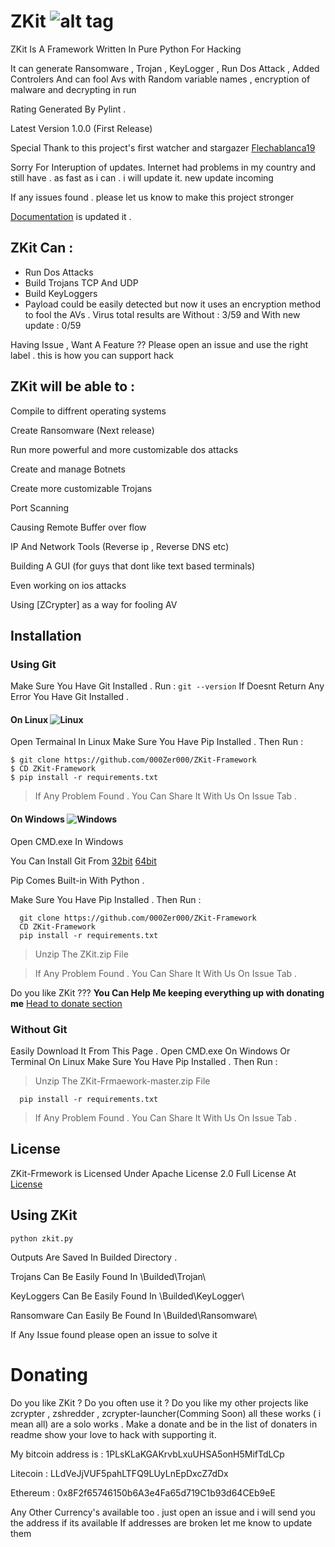 # ZKit ![alt tag](https://github.com/000Zer000/ZKit/blob/master/Gifs_Pics/rating.svg)


ZKit Is A Framework Written In Pure Python For Hacking

It can generate Ransomware , Trojan , KeyLogger , Run Dos Attack , Added Controlers And can fool Avs with Random variable names , encryption of malware and decrypting in run 

Rating Generated By Pylint .

Latest Version 1.0.0 (First Release)

Special Thank to this project's first watcher and stargazer [Flechablanca19](https://github.com/flechablanca19)
 
 Sorry For Interuption of updates. Internet had problems in my country and still have . as fast as i can . i will update it. new update incoming
 
If any issues found . please let us know to make this project stronger

[Documentation](https://github.com/000Zer000/ZKit-Framework/wiki) is updated it . 

## ZKit Can :
   - Run Dos Attacks
   - Build Trojans TCP And UDP
   - Build KeyLoggers
   - Payload could be easily detected but now it uses an encryption method to fool the AVs . Virus total results are Without : 3/59 and With new update : 0/59 
   
Having Issue , Want A Feature ?? Please open an issue and use the right label .
this is how you can support hack
## ZKit will be able to :

   Compile to diffrent operating systems 

   Create Ransomware (Next release)

   Run more powerful and more customizable dos attacks

   Create and manage Botnets

   Create more customizable Trojans

   Port Scanning

   Causing Remote Buffer over flow

   IP And Network Tools (Reverse ip , Reverse DNS etc)

   Building A GUI (for guys that dont like text based terminals)

   Even working on ios attacks  

   Using [ZCrypter] as a way for fooling AV
     
 
## Installation

### Using Git 
   Make Sure You Have Git Installed . 
   Run :
      ```
      git --version
      ```
   If Doesnt Return Any Error You Have Git Installed .
   
#### On Linux ![Linux](http://icons.iconarchive.com/icons/dakirby309/simply-styled/32/OS-Linux-icon.png)
   Open Termainal In Linux
   Make Sure You Have Pip Installed . Then Run : 
    
    $ git clone https://github.com/000Zer000/ZKit-Framework
    $ CD ZKit-Framework
    $ pip install -r requirements.txt
    

> If Any Problem Found . You Can Share It With Us On Issue Tab .
  
#### On Windows ![Windows](http://icons.iconarchive.com/icons/yootheme/social-bookmark/32/social-windows-button-icon.png)
   Open CMD.exe In Windows 
   
   You Can Install Git From [32bit](https://github.com/git-for-windows/git/releases/download/v2.26.2.windows.1/Git-2.26.2-32-bit.exe)  [64bit](https://github.com/git-for-windows/git/releases/download/v2.26.2.windows.1/Git-2.26.2-64-bit.exe)
   
   Pip Comes Built-in With Python .
   
   Make Sure You Have Pip Installed . Then Run :
   
      git clone https://github.com/000Zer000/ZKit-Framework
      CD ZKit-Framework
      pip install -r requirements.txt
      
  > Unzip The ZKit.zip File
  
  > If Any Problem Found . You Can Share It With Us On Issue Tab .

  Do you like ZKit ??? 
   **You Can Help Me keeping everything up with donating me** 
  [Head to donate section](https://github.com/000Zer000/ZKit-Framework/README.md#Donating)

### Without Git

  Easily Download It From This Page .
  Open CMD.exe On Windows Or Terminal On Linux
  Make Sure You Have Pip Installed . Then Run : 
  > Unzip The ZKit-Frmaework-master.zip File
  
      pip install -r requirements.txt
     
    
  > If Any Problem Found . You Can Share It With Us On Issue Tab .
    
## License 
   ZKit-Frmework is Licensed Under Apache License 2.0 Full License At [License](https://github.com/000Zer000/ZKit-Framework/blob/master/LICENSE)

## Using ZKit 

   ```batch
   python zkit.py
   ```
Outputs Are Saved In Builded Directory .

Trojans Can Be Easily Found In \Builded\Trojan\

KeyLoggers Can Be Easily Found In \Builded\KeyLogger\

Ransomware Can Easily Be Found In \Builded\Ransomware\

If Any Issue found please open an issue to solve it
 
# Donating 

Do you like ZKit ? Do you often use it ? Do you like my other projects like zcrypter , zshredder , zcrypter-launcher(Comming Soon) all these works ( i mean all) are a solo works . Make a donate and be in the list of donaters in readme show your love to hack with supporting it.


My bitcoin address is : 1PLsKLaKGAKrvbLxuUHSA5onH5MifTdLCp

Litecoin : LLdVeJjVUF5pahLTFQ9LUyLnEpDxcZ7dDx

Ethereum : 0x8F2f65746150b6A3e4Fa65d719C1b93d64CEb9eE

Any Other Currency's available too . just open an issue and i will send you the address if its available
If addresses are broken let me know to update them

